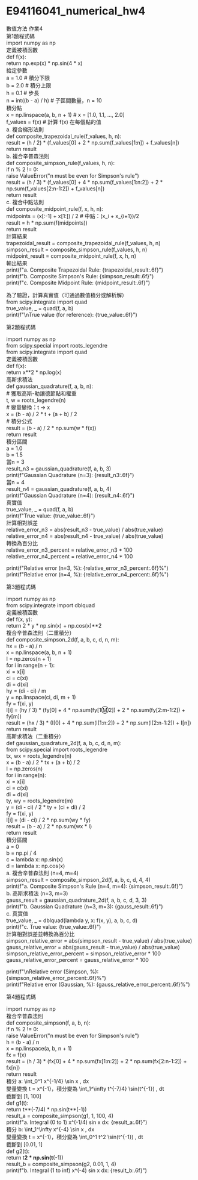 # E94116041_numerical_hw4
數值方法 作業4  
第1題程式碼  
  import numpy as np  
  定義被積函數  
  def f(x):  
      return np.exp(x) * np.sin(4 * x)  
  給定參數  
  a = 1.0  # 積分下限  
  b = 2.0  # 積分上限  
  h = 0.1  # 步長  
  n = int((b - a) / h)  # 子區間數量，n = 10  
  積分點  
  x = np.linspace(a, b, n + 1)  # x = [1.0, 1.1, ..., 2.0]  
  f_values = f(x)  # 計算 f(x) 在每個點的值  
  a. 複合梯形法則  
  def composite_trapezoidal_rule(f_values, h, n):  
      result = (h / 2) * (f_values[0] + 2 * np.sum(f_values[1:n]) + f_values[n])  
      return result  
  b. 複合辛普森法則  
  def composite_simpson_rule(f_values, h, n):  
      if n % 2 != 0:  
          raise ValueError("n must be even for Simpson's rule")  
      result = (h / 3) * (f_values[0] + 4 * np.sum(f_values[1:n:2]) + 2 * np.sum(f_values[2:n-1:2]) + f_values[n])  
      return result  
  c. 複合中點法則  
  def composite_midpoint_rule(f, x, h, n):  
      midpoints = (x[:-1] + x[1:]) / 2  # 中點：(x_i + x_{i+1})/2  
      result = h * np.sum(f(midpoints))  
      return result  
  計算結果  
  trapezoidal_result = composite_trapezoidal_rule(f_values, h, n)  
  simpson_result = composite_simpson_rule(f_values, h, n)  
  midpoint_result = composite_midpoint_rule(f, x, h, n)  
  輸出結果  
  print(f"a. Composite Trapezoidal Rule: {trapezoidal_result:.6f}")  
  print(f"b. Composite Simpson's Rule: {simpson_result:.6f}")  
  print(f"c. Composite Midpoint Rule: {midpoint_result:.6f}")  
  
  為了驗證，計算真實值（可通過數值積分或解析解）  
  from scipy.integrate import quad  
  true_value, _ = quad(f, a, b)  
  print(f"\nTrue value (for reference): {true_value:.6f}")  
    
第2題程式碼  
  
  import numpy as np  
  from scipy.special import roots_legendre  
  from scipy.integrate import quad  
  定義被積函數  
  def f(x):  
      return x**2 * np.log(x)  
  高斯求積法  
  def gaussian_quadrature(f, a, b, n):  
      # 獲取高斯-勒讓德節點和權重  
      t, w = roots_legendre(n)    
      # 變量變換：t -> x  
      x = (b - a) / 2 * t + (a + b) / 2  
      # 積分公式  
      result = (b - a) / 2 * np.sum(w * f(x))  
      return result  
  積分區間  
  a = 1.0  
  b = 1.5    
  當n = 3  
  result_n3 = gaussian_quadrature(f, a, b, 3)  
  print(f"Gaussian Quadrature (n=3): {result_n3:.6f}")  
  當n = 4  
  result_n4 = gaussian_quadrature(f, a, b, 4)  
  print(f"Gaussian Quadrature (n=4): {result_n4:.6f}")  
  真實值  
  true_value, _ = quad(f, a, b)  
  print(f"True value: {true_value:.6f}")  
  計算相對誤差  
  relative_error_n3 = abs(result_n3 - true_value) / abs(true_value)  
  relative_error_n4 = abs(result_n4 - true_value) / abs(true_value)  
  轉換為百分比  
  relative_error_n3_percent = relative_error_n3 * 100  
  relative_error_n4_percent = relative_error_n4 * 100  
    
  print(f"Relative error (n=3, %): {relative_error_n3_percent:.6f}%")  
  print(f"Relative error (n=4, %): {relative_error_n4_percent:.6f}%")  
  
第3題程式碼  
  
  import numpy as np  
  from scipy.integrate import dblquad  
  定義被積函數  
  def f(x, y):  
      return 2 * y * np.sin(x) + np.cos(x)**2  
  複合辛普森法則（二重積分）  
  def composite_simpson_2d(f, a, b, c, d, n, m):  
      hx = (b - a) / n  
      x = np.linspace(a, b, n + 1)  
      I = np.zeros(n + 1)  
      for i in range(n + 1):  
          xi = x[i]  
          ci = c(xi)  
          di = d(xi)  
          hy = (di - ci) / m  
          y = np.linspace(ci, di, m + 1)  
          fy = f(xi, y)  
          I[i] = (hy / 3) * (fy[0] + 4 * np.sum(fy[1:m:2]) + 2 * np.sum(fy[2:m-1:2]) + fy[m])  
      result = (hx / 3) * (I[0] + 4 * np.sum(I[1:n:2]) + 2 * np.sum(I[2:n-1:2]) + I[n])  
      return result  
  高斯求積法（二重積分）    
  def gaussian_quadrature_2d(f, a, b, c, d, n, m):  
      from scipy.special import roots_legendre  
      tx, wx = roots_legendre(n)  
      x = (b - a) / 2 * tx + (a + b) / 2  
      I = np.zeros(n)  
      for i in range(n):  
          xi = x[i]  
          ci = c(xi)  
          di = d(xi)  
          ty, wy = roots_legendre(m)  
          y = (di - ci) / 2 * ty + (ci + di) / 2  
          fy = f(xi, y)  
          I[i] = (di - ci) / 2 * np.sum(wy * fy)  
      result = (b - a) / 2 * np.sum(wx * I)  
      return result  
  積分區間  
  a = 0  
  b = np.pi / 4  
  c = lambda x: np.sin(x)  
  d = lambda x: np.cos(x)  
  a. 複合辛普森法則 (n=4, m=4)    
  simpson_result = composite_simpson_2d(f, a, b, c, d, 4, 4)  
  print(f"a. Composite Simpson's Rule (n=4, m=4): {simpson_result:.6f}")  
  b. 高斯求積法 (n=3, m=3)  
  gauss_result = gaussian_quadrature_2d(f, a, b, c, d, 3, 3)  
  print(f"b. Gaussian Quadrature (n=3, m=3): {gauss_result:.6f}")  
  c. 真實值  
  true_value, _ = dblquad(lambda y, x: f(x, y), a, b, c, d)  
  print(f"c. True value: {true_value:.6f}")  
  計算相對誤差並轉換為百分比  
  simpson_relative_error = abs(simpson_result - true_value) / abs(true_value)  
  gauss_relative_error = abs(gauss_result - true_value) / abs(true_value)  
  simpson_relative_error_percent = simpson_relative_error * 100  
  gauss_relative_error_percent = gauss_relative_error * 100  
    
  print(f"\nRelative error (Simpson, %): {simpson_relative_error_percent:.6f}%")  
  print(f"Relative error (Gaussian, %): {gauss_relative_error_percent:.6f}%")  
  
第4題程式碼    
  
  import numpy as np  
  複合辛普森法則  
  def composite_simpson(f, a, b, n):  
      if n % 2 != 0:  
          raise ValueError("n must be even for Simpson's rule")  
      h = (b - a) / n  
      x = np.linspace(a, b, n + 1)  
      fx = f(x)  
      result = (h / 3) * (fx[0] + 4 * np.sum(fx[1:n:2]) + 2 * np.sum(fx[2:n-1:2]) + fx[n])  
      return result  
  積分 a: \int_0^1 x^{-1/4} \sin x \, dx  
  變量變換 t = x^{-1}，積分變為 \int_1^\infty t^{-7/4} \sin(t^{-1}) \, dt  
  截斷到 [1, 100]  
  def g1(t):  
      return t**(-7/4) * np.sin(t**(-1))  
  result_a = composite_simpson(g1, 1, 100, 4)  
  print(f"a. Integral (0 to 1) x^(-1/4) sin x dx: {result_a:.6f}")  
  積分 b: \int_1^\infty x^{-4} \sin x \, dx  
  變量變換 t = x^{-1}，積分變為 \int_0^1 t^2 \sin(t^{-1}) \, dt  
  截斷到 [0.01, 1]  
  def g2(t):  
      return t**2 * np.sin(t**(-1))  
  result_b = composite_simpson(g2, 0.01, 1, 4)  
  print(f"b. Integral (1 to inf) x^(-4) sin x dx: {result_b:.6f}")  
